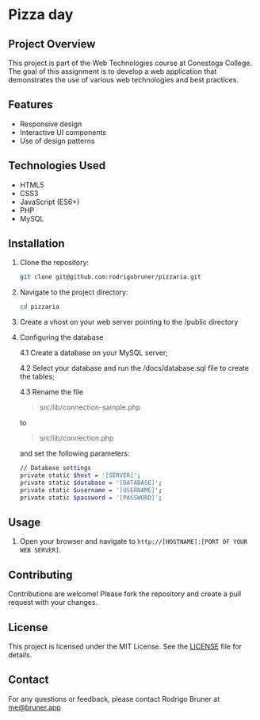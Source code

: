# Pizza day

## Project Overview

This project is part of the Web Technologies course at Conestoga College. The goal of this assignment is to develop a web application that demonstrates the use of various web technologies and best practices.

## Features

- Responsive design
- Interactive UI components
- Use of design patterns

## Technologies Used

- HTML5
- CSS3
- JavaScript (ES6+)
- PHP
- MySQL

## Installation

1. Clone the repository:
    ```bash
    git clone git@github.com:rodrigobruner/pizzaria.git
    ```
2. Navigate to the project directory:
    ```bash
    cd pizzaria
    ```
3. Create a vhost on your web server pointing to the /public directory


4. Configuring the database

    4.1 Create a database on your MySQL server;
    
    4.2 Select your database and run the /docs/database.sql file to create the tables;

    4.3 Rename the file 
    
    > src/lib/connection-sample.php 

    to 

    >src/lib/connection.php 
    
    and set the following parameters:

     ```bash   
    // Database settings
    private static $host = '[SERVER]';
    private static $database = '[DATABASE]';
    private static $username = '[USERNAME]';
    private static $password = '[PASSWORD]';
      ```

## Usage

1. Open your browser and navigate to `http://[HOSTNAME]:[PORT OF YOUR WEB SERVER]`.

## Contributing

Contributions are welcome! Please fork the repository and create a pull request with your changes.

## License

This project is licensed under the MIT License. See the [LICENSE](LICENSE) file for details.

## Contact

For any questions or feedback, please contact Rodrigo Bruner at me@bruner.app
